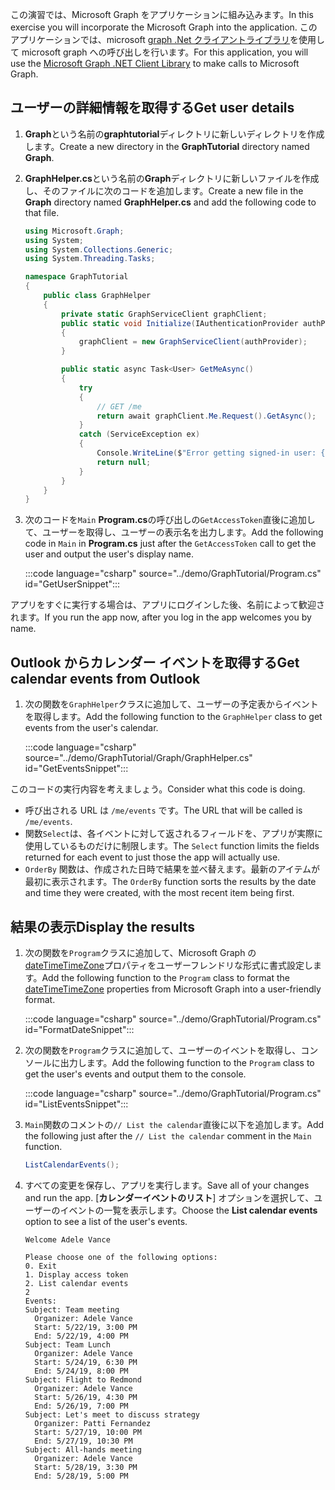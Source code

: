 <!-- markdownlint-disable MD002 MD041 -->

<span data-ttu-id="9b6bc-101">この演習では、Microsoft Graph をアプリケーションに組み込みます。</span><span class="sxs-lookup"><span data-stu-id="9b6bc-101">In this exercise you will incorporate the Microsoft Graph into the application.</span></span> <span data-ttu-id="9b6bc-102">このアプリケーションでは、microsoft [graph .Net クライアントライブラリ](https://github.com/microsoftgraph/msgraph-sdk-dotnet)を使用して microsoft graph への呼び出しを行います。</span><span class="sxs-lookup"><span data-stu-id="9b6bc-102">For this application, you will use the [Microsoft Graph .NET Client Library](https://github.com/microsoftgraph/msgraph-sdk-dotnet) to make calls to Microsoft Graph.</span></span>

## <a name="get-user-details"></a><span data-ttu-id="9b6bc-103">ユーザーの詳細情報を取得する</span><span class="sxs-lookup"><span data-stu-id="9b6bc-103">Get user details</span></span>

1. <span data-ttu-id="9b6bc-104">**Graph**という名前の**graphtutorial**ディレクトリに新しいディレクトリを作成します。</span><span class="sxs-lookup"><span data-stu-id="9b6bc-104">Create a new directory in the **GraphTutorial** directory named **Graph**.</span></span>
1. <span data-ttu-id="9b6bc-105">**GraphHelper.cs**という名前の**Graph**ディレクトリに新しいファイルを作成し、そのファイルに次のコードを追加します。</span><span class="sxs-lookup"><span data-stu-id="9b6bc-105">Create a new file in the **Graph** directory named **GraphHelper.cs** and add the following code to that file.</span></span>

    ```csharp
    using Microsoft.Graph;
    using System;
    using System.Collections.Generic;
    using System.Threading.Tasks;

    namespace GraphTutorial
    {
        public class GraphHelper
        {
            private static GraphServiceClient graphClient;
            public static void Initialize(IAuthenticationProvider authProvider)
            {
                graphClient = new GraphServiceClient(authProvider);
            }

            public static async Task<User> GetMeAsync()
            {
                try
                {
                    // GET /me
                    return await graphClient.Me.Request().GetAsync();
                }
                catch (ServiceException ex)
                {
                    Console.WriteLine($"Error getting signed-in user: {ex.Message}");
                    return null;
                }
            }
        }
    }
    ```

1. <span data-ttu-id="9b6bc-106">次のコードを`Main` **Program.cs**の呼び出しの`GetAccessToken`直後に追加して、ユーザーを取得し、ユーザーの表示名を出力します。</span><span class="sxs-lookup"><span data-stu-id="9b6bc-106">Add the following code in `Main` in **Program.cs** just after the `GetAccessToken` call to get the user and output the user's display name.</span></span>

    :::code language="csharp" source="../demo/GraphTutorial/Program.cs" id="GetUserSnippet":::

<span data-ttu-id="9b6bc-107">アプリをすぐに実行する場合は、アプリにログインした後、名前によって歓迎されます。</span><span class="sxs-lookup"><span data-stu-id="9b6bc-107">If you run the app now, after you log in the app welcomes you by name.</span></span>

## <a name="get-calendar-events-from-outlook"></a><span data-ttu-id="9b6bc-108">Outlook からカレンダー イベントを取得する</span><span class="sxs-lookup"><span data-stu-id="9b6bc-108">Get calendar events from Outlook</span></span>

1. <span data-ttu-id="9b6bc-109">次の関数を`GraphHelper`クラスに追加して、ユーザーの予定表からイベントを取得します。</span><span class="sxs-lookup"><span data-stu-id="9b6bc-109">Add the following function to the `GraphHelper` class to get events from the user's calendar.</span></span>

    :::code language="csharp" source="../demo/GraphTutorial/Graph/GraphHelper.cs" id="GetEventsSnippet":::

<span data-ttu-id="9b6bc-110">このコードの実行内容を考えましょう。</span><span class="sxs-lookup"><span data-stu-id="9b6bc-110">Consider what this code is doing.</span></span>

- <span data-ttu-id="9b6bc-111">呼び出される URL は `/me/events` です。</span><span class="sxs-lookup"><span data-stu-id="9b6bc-111">The URL that will be called is `/me/events`.</span></span>
- <span data-ttu-id="9b6bc-112">関数`Select`は、各イベントに対して返されるフィールドを、アプリが実際に使用しているものだけに制限します。</span><span class="sxs-lookup"><span data-stu-id="9b6bc-112">The `Select` function limits the fields returned for each event to just those the app will actually use.</span></span>
- <span data-ttu-id="9b6bc-113">`OrderBy` 関数は、作成された日時で結果を並べ替えます。最新のアイテムが最初に表示されます。</span><span class="sxs-lookup"><span data-stu-id="9b6bc-113">The `OrderBy` function sorts the results by the date and time they were created, with the most recent item being first.</span></span>

## <a name="display-the-results"></a><span data-ttu-id="9b6bc-114">結果の表示</span><span class="sxs-lookup"><span data-stu-id="9b6bc-114">Display the results</span></span>

1. <span data-ttu-id="9b6bc-115">次の関数を`Program`クラスに追加して、Microsoft Graph の[dateTimeTimeZone](/graph/api/resources/datetimetimezone?view=graph-rest-1.0)プロパティをユーザーフレンドリな形式に書式設定します。</span><span class="sxs-lookup"><span data-stu-id="9b6bc-115">Add the following function to the `Program` class to format the [dateTimeTimeZone](/graph/api/resources/datetimetimezone?view=graph-rest-1.0) properties from Microsoft Graph into a user-friendly format.</span></span>

    :::code language="csharp" source="../demo/GraphTutorial/Program.cs" id="FormatDateSnippet":::

1. <span data-ttu-id="9b6bc-116">次の関数を`Program`クラスに追加して、ユーザーのイベントを取得し、コンソールに出力します。</span><span class="sxs-lookup"><span data-stu-id="9b6bc-116">Add the following function to the `Program` class to get the user's events and output them to the console.</span></span>

    :::code language="csharp" source="../demo/GraphTutorial/Program.cs" id="ListEventsSnippet":::

1. <span data-ttu-id="9b6bc-117">`Main`関数のコメントの`// List the calendar`直後に以下を追加します。</span><span class="sxs-lookup"><span data-stu-id="9b6bc-117">Add the following just after the `// List the calendar` comment in the `Main` function.</span></span>

    ```csharp
    ListCalendarEvents();
    ```

1. <span data-ttu-id="9b6bc-118">すべての変更を保存し、アプリを実行します。</span><span class="sxs-lookup"><span data-stu-id="9b6bc-118">Save all of your changes and run the app.</span></span> <span data-ttu-id="9b6bc-119">[**カレンダーイベントのリスト**] オプションを選択して、ユーザーのイベントの一覧を表示します。</span><span class="sxs-lookup"><span data-stu-id="9b6bc-119">Choose the **List calendar events** option to see a list of the user's events.</span></span>

    ```Shell
    Welcome Adele Vance

    Please choose one of the following options:
    0. Exit
    1. Display access token
    2. List calendar events
    2
    Events:
    Subject: Team meeting
      Organizer: Adele Vance
      Start: 5/22/19, 3:00 PM
      End: 5/22/19, 4:00 PM
    Subject: Team Lunch
      Organizer: Adele Vance
      Start: 5/24/19, 6:30 PM
      End: 5/24/19, 8:00 PM
    Subject: Flight to Redmond
      Organizer: Adele Vance
      Start: 5/26/19, 4:30 PM
      End: 5/26/19, 7:00 PM
    Subject: Let's meet to discuss strategy
      Organizer: Patti Fernandez
      Start: 5/27/19, 10:00 PM
      End: 5/27/19, 10:30 PM
    Subject: All-hands meeting
      Organizer: Adele Vance
      Start: 5/28/19, 3:30 PM
      End: 5/28/19, 5:00 PM
    ```
